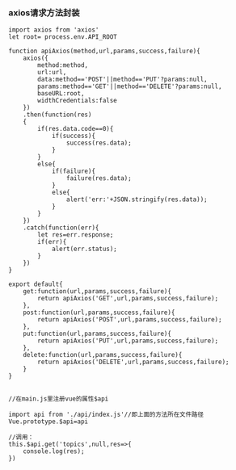 ### axios请求方法封装  
	import axios from 'axios'
	let root= process.env.API_ROOT
	
	function apiAxios(method,url,params,success,failure){
		axios({
			method:method,
			url:url,
			data:method=='POST'||method=='PUT'?params:null,
			params:method=='GET'||method=='DELETE'?params:null,
			baseURL:root,
			widthCredentials:false
		})
		.then(function(res)
		{
			if(res.data.code==0){
				if(success){
					success(res.data);
				}
			}
			else{
				if(failure){
					failure(res.data);
				}
				else{
					alert('err:'+JSON.stringify(res.data));
				}
			}
		})
		.catch(function(err){
			let res=err.response;
			if(err){
				alert(err.status);
			}
		})
	}
	
	export default{
		get:function(url,params,success,failure){
			return apiAxios('GET',url,params,success,failure);
		},
		post:function(url,params,success,failure){
			return apiAxios('POST',url,params,success,failure);
		},
		put:function(url,params,success,failure){
			return apiAxios('PUT',url,params,success,failure);
		},
		delete:function(url,params,success,failure){
			return apiAxios('DELETE',url,params,success,failure);
		}
	}
	
	
	//在main.js里注册vue的属性$api
	
	import api from './api/index.js'//即上面的方法所在文件路径
	Vue.prototype.$api=api
	
	//调用：
	this.$api.get('topics',null,res=>{
		console.log(res);
	})
	
	
	
	